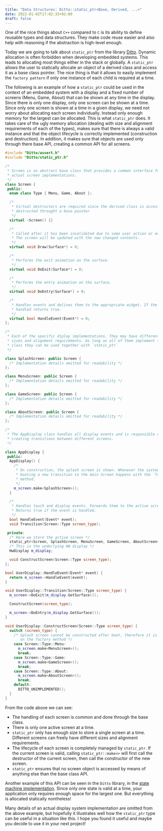 ```yaml
---
title: "Data Structures: Ditto::static_ptr<Base, Derived, ...>"
date: 2022-01-02T17:02:33+02:00
draft: false
---
```


One of the nice things about `C++` compared to `C` is its ability to define reusable types and data structures. They make code reuse easier and also help with reasoning if the abstraction is high-level enough.

Today we are going to talk about `static_ptr` from the library [Ditto](https://github.com/javier-varez/ditto). Dynamic allocation is often forbidden when developing embedded systems. This leads to allocating most things either in the stack or globally. A `static_ptr` allows the user to statically allocate an object of a derived class and access it as a base class pointer. The nice thing is that it allows to easily implement the `factory pattern` if only one instance of each child is required at a time.

The following is an example of how a `static_ptr` could be used in the context of an embedded system with a display and a fixed number of screens (Menu, Game, About) that can be shown at any time in the display. Since there is only one display, only one screen can be shown at a time. Since only one screen is shown at a time in a given display, we need not worry about allocating each screen individually. Instead only enough memory for the largest can be allocated. This is what `static_ptr` does. It takes care of the ugly memory allocation (dealing with size and alignment requirements of each of the types), makes sure that there is always a valid instance and that the object lifecycle is correctly implemented (construction and destruction). In addition, it makes sure that objects are used only through there base API, creating a common API for all screens.
 
```c++
#include "Ditto/assert.h"
#include "Ditto/static_ptr.h"

/* 
 * Screen is an abstract base class that provides a common interface for all 
 * actual screen implementations. 
 */
class Screen {
 public: 
  enum class Type { Menu, Game, About };

  /*
   * Virtual destructors are required since the derived class is accessed and 
   * destructed throught a base pointer
   */
  virtual ~Screen() {}

  /* 
   * Called after it has been invalidated due to some user action or event.
   * The screen will be updated with the new changed contents.
   */
  virtual void Draw(Surface*) = 0;

  /* 
   * Performs the exit animation on the surface.
   */
  virtual void DoExit(Surface*) = 0;

  /*
   * Performs the entry animation on the surface.
   */
  virtual void DoEntry(Surface*) = 0;

  /*
   * Handles events and delives them to the appropriate widget. If the event is 
   * handled returns true.
   */
  virtual bool HandleEvent(Event*) = 0;
}; 

/*
 * Each of the specific diplay implementations. They may have different members,
 * sizes and alignment requirements. As long as all of them implement the base 
 * class they can be used together with `static_ptr`
 */

class SplashScreen: public Screen {
  /* Implementation details omitted for readability */
};

class MenuScreen: public Screen {
  /* Implementation details omitted for readability */
};

class GameScreen: public Screen {
  /* Implementation details omitted for readability */
};

class AboutScreen: public Screen {
  /* Implementation details omitted for readability */
};

/*
 * The AppDisplay class handles all display events and is responsible of
 * creating transitions between different screens.
 */

class AppDisplay {
 public:
  AppDisplay() {
    /*
     * On construction, the splash screen is shown. Whenever the system is done
     * booting a new transition to the main Screen happens with the `Transition`
     * method.
     */
    m_screen.make<SplashScreen>();
  }

  /*
   * Handles touch and display events. Forwards them to the active screen.
   * Returns true if the event is handled.
   */
  bool HandleEvent(Event* event);
  void Transition(Screen::Type screen_type);

 private:
  /* Here we store the active screen */
  static_ptr<Screen, SplashScreen, MenuScreen, GameScreen, AboutScreen> m_screen;
  /* This is the underlying HW display */
  HwDisplay m_display;

  void ConstructScreen(Screen::Type screen_type);
};

bool UserDisplay::HandleEvent(Event* event) {
  return m_screen->HandleEvent(event);
}

void UserDisplay::Transition(Screen::Type screen_type) {
  m_screen->DoExit(m_display.GetSurface());

  ConstructScreen(screen_type);

  m_screen->DoEntry(m_display.GetSurface());
}

void UserDisplay::ConstructScreen(Screen::Type screen_type) {
  switch (screen_type) {
    /* Splash screen cannot be constructed after boot, therefore it is ommited 
       on the factory method */
    case Screen::Type::Menu:
      m_screen.make<MenuScreen>();
      break;
    case Screen::Type::Game:
      m_screen.make<GameScreen>();
      break;
    case Screen::Type::About:
      m_screen.make<AboutScreen>();
      break;
    default:
      DITTO_UNIMPLEMENTED();
  }
}
```

From the code above we can see:
  * The handling of each screen is common and done through the base class.
  * There is only one active screen at a time.
  * `static_ptr` only has enough size to store a single screen at a time. Different screens can freely have different sizes and alignment requirements.
  * The lifecycle of each screen is completely managed by `static_ptr`. If the current screen is valid, calling `static_ptr::make<>` will first call the destructor of the current screen, then call the constructor of the new screen.
  * `static_ptr` ensures that no screen object is accessed by means of anything else than the base class API.

Another example of this API can be seen in the `Ditto` library, in the [state machine implementation](https://github.com/Javier-varez/Ditto/blob/main/include/ditto/state_machine.h). Since only one state is valid at a time, your application only requires enough space for the largest one. But everything is allocated statically nontheless!

Many details of an actual display system implementation are omitted from the above example, but hopefully it illustrates well how the `static_ptr` type can be useful in a situation like this. I hope you found it useful and maybe you decide to use it in your next project!
